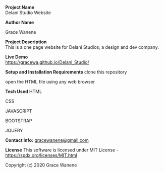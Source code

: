 **Project Name**
<br>
Delani Studio Website

**Author Name**
<br>

Grace Wanene

**Project Description**
<br>
This is a one page website for Delani Studios; a design and dev company.

**Live Demo**
<br>
https://gracewa.github.io/Delani_Studio/

**Setup and Installation Requirements**
clone this repository

open the HTML file using any web browser


**Tech Used**
HTML

CSS

JAVASCRIPT

BOOTSTRAP

JQUERY

**Contact Info:**
gracewanene@gmail.com

**License**
This software is licensed under MIT License - https://spdx.org/licenses/MIT.html

Copyright (c) 2020 Grace Wanene
